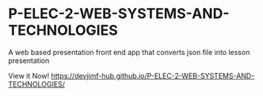 # P-ELEC-2-WEB-SYSTEMS-AND-TECHNOLOGIES
A web based presentation front end app that converts json file into lesson presentation

View it Now!
https://devjimf-hub.github.io/P-ELEC-2-WEB-SYSTEMS-AND-TECHNOLOGIES/